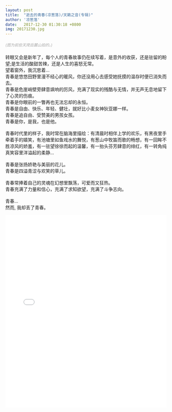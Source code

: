 ```yaml
---
layout: post
title:  "逝去的青春(凉葱落)/天籁之音(专辑)"
author: '凉葱落'
date:   2017-12-30 01:30:18 +0800
img: 20171230.jpg
---
```

<h5 style="font-size:12px;color:#aaa; font-weight:400;">(图为前些天爬岳麓山拍的。)</h5>

转眼又会是新年了，每个人的青春故事仍在续写着，是意外的收获，还是驻留的盼望;是生活的酸甜苦辣，还是人生的喜怒无常。<br>
望着窗外，我沉思着...<br>
青春是悠悠田野里漫不经心的暖风，你还没用心去感受她抚摸的温存时便已消失而去。<br>
青春是危崖峭壁旁肆意飒响的厉风，充满了现实的残酷与无情，并无声无息地留下了心灵的伤痕。<br>
青春是你眼前的一瞥再也无法忘却的永恒。<br>
青春是自由、快乐、年轻、健壮，就好比小麦女神狄亚娜一样。<br>
青春是追自由、受赞美的男孩女孩。<br>
青春是你，是我，也是他。<br>
<br>
青春时代里的样子，我时常在脑海里描绘：有清晨时相伴上学的欢乐，有黑夜里手牵着手的嬉笑，有池塘里如鱼戏水的舞悦，有葱山中牧笛而歌的畅想，有一回眸不胜凉风的娇羞，有一驻望徐徐而起的温馨，有一抬头芬芳肆意的绯红，有一转角纯真笑容里洋溢起的柔静...<br>
<br>
青春是张扬娇艳与美丽的花儿。<br>
青春是四溢青涩与欢笑的草儿。<br>
<br>
青春常捧着自己的灵魂在幻想里飘荡，可爱而又狂热。<br>
青春充满了力量和信心，充满了求知欲望，充满了斗争志向。<br>
<br>
青春...<br>
然而, 我却丢了青春。<br>


<iframe frameborder="0" src="//music.163.com/outchain/player?type=0&id=699210111&auto=1&height=430" style="width:100%; min-height:600px;"></iframe>

